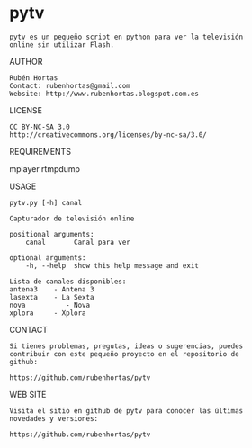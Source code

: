 pytv
===========

	pytv es un pequeño script en python para ver la televisión 
	online sin utilizar Flash.

AUTHOR

    Rubén Hortas
    Contact: rubenhortas@gmail.com
    Website: http://www.rubenhortas.blogspot.com.es

LICENSE

    CC BY-NC-SA 3.0
    http://creativecommons.org/licenses/by-nc-sa/3.0/

REQUIREMENTS

   mplayer
	rtmpdump

USAGE
	
	pytv.py [-h] canal

	Capturador de televisión online

	positional arguments:
  		canal       Canal para ver

	optional arguments:
  		-h, --help  show this help message and exit

	Lista de canales disponibles:
	antena3    - Antena 3
	lasexta    - La Sexta
	nova		  - Nova
	xplora     - Xplora


CONTACT

	Si tienes problemas, pregutas, ideas o sugerencias, puedes
	contribuir con este pequeño proyecto en el repositorio de
	github:

    https://github.com/rubenhortas/pytv

WEB SITE

	Visita el sitio en github de pytv para conocer las últimas
	novedades y versiones:
   
	https://github.com/rubenhortas/pytv
